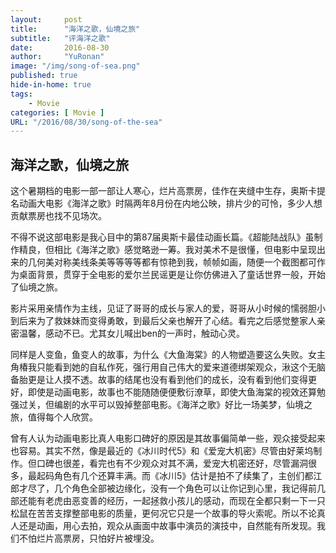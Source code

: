 ```yaml
---
layout:     post
title:      "海洋之歌，仙境之旅"
subtitle:   "评海洋之歌"
date:       2016-08-30
author:     "YuRonan"
image: "/img/song-of-sea.png"
published: true
hide-in-home: true
tags:
    - Movie
categories: [ Movie ]
URL: "/2016/08/30/song-of-the-sea"
---
```


## 海洋之歌，仙境之旅

这个暑期档的电影一部一部让人寒心，烂片高票房，佳作在夹缝中生存，奥斯卡提名动画大电影《海洋之歌》时隔两年8月份在内地公映，排片少的可怜，多少人想贡献票房也找不见场次。

不得不说这部电影是我心目中的第87届奥斯卡最佳动画长篇。《超能陆战队》虽制作精良，但相比《海洋之歌》感觉略逊一筹。我对美术不是很懂，但电影中呈现出来的几何美对称美线条美等等等等都有惊艳到我，帧帧如画，随便一个截图都可作为桌面背景，贯穿于全电影的爱尔兰民谣更是让你仿佛进入了童话世界一般，开始了仙境之旅。

影片采用亲情作为主线，见证了哥哥的成长与家人的爱，哥哥从小时候的懦弱胆小到后来为了救妹妹而变得勇敢，到最后父亲也解开了心结。看完之后感觉整家人亲密温馨，感动不已。尤其女儿喊出ben的一声时，触动心灵。

同样是人变鱼，鱼变人的故事，为什么《大鱼海棠》的人物塑造要这么失败。女主角椿我只能看到她的自私作死，强行用自己伟大的爱来道德绑架观众，湫这个无脑备胎更是让人摸不透。故事的结尾也没有看到他们的成长，没有看到他们变得更好，即使是动画电影，故事也不能随随便便敷衍潦草，即使大鱼海棠的视效还算勉强过关，但编剧的水平可以毁掉整部电影。《海洋之歌》好比一场美梦，仙境之旅，值得每个人欣赏。

曾有人认为动画电影比真人电影口碑好的原因是其故事偏简单一些，观众接受起来也容易。其实不然，像是最近的《冰川时代5》和《爱宠大机密》尽管由好莱坞制作。但口碑也很差，看完也有不少观众对其不满，爱宠大机密还好，尽管漏洞很多，最起码角色有几个还算丰满。而《冰川5》估计是拍不了续集了，主创们都江郎才尽了，几个角色全部被边缘化，没有一个角色可以让你记到心里，我记得前几部还能有老虎由恶变善的经历，一起拯救小孩儿的感动，而现在全都只剩一下一只松鼠在苦苦支撑整部电影的质量，更何况它只是一个故事的导火索呢。所以不论真人还是动画，用心去拍，观众从画面中故事中演员的演技中，自然能有所发现。我们不怕烂片高票房，只怕好片被埋没。





